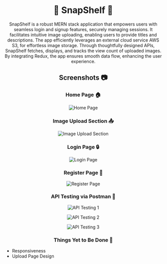 <h1 align="center">📸 SnapShelf 🛒</h1>

<p align="center">SnapShelf is a robust MERN stack application that empowers users with seamless login and signup features, securely managing sessions. It facilitates intuitive image uploading, enabling users to provide titles and descriptions. The app efficiently leverages an external cloud service AWS S3, for effortless image storage. Through thoughtfully designed APIs, SnapShelf fetches, displays, and tracks the view count of uploaded images. By integrating Redux, the app ensures smooth data flow, enhancing the user experience.</p>

<h2 align="center">Screenshots 📷</h2>

<h3 align="center">Home Page 🏠</h3>

<p align="center">
  <img src="https://github.com/Ahad1317/snapshelf/assets/96586030/ea1a33a1-9125-4245-b230-b60bc39ff3a7" alt="Home Page">
</p>

<h3 align="center">Image Upload Section 📤</h3>

<p align="center">
  <img src="https://github.com/Ahad1317/snapshelf/assets/96586030/c0f76104-47ca-4a2b-9bc8-0d1dfd4c1c00" alt="Image Upload Section">
</p>

<h3 align="center">Login Page 🔒</h3>

<p align="center">
  <img src="https://github.com/Ahad1317/snapshelf/assets/96586030/ebbb265d-3c48-4195-82c5-3b52ecc7594b" alt="Login Page">
</p>

<h3 align="center">Register Page 📝</h3>

<p align="center">
  <img src="https://github.com/Ahad1317/snapshelf/assets/96586030/2f80b0d4-6b63-4c2e-a50c-598bda667b9e" alt="Register Page">
</p>

<h3 align="center">API Testing via Postman 🧪</h3>

<p align="center">
  <img src="https://github.com/Ahad1317/snapshelf/assets/96586030/6cb0b2c9-a16e-4057-b6c7-58c7461426c3" alt="API Testing 1">
</p>
<p align="center">
  <img src="https://github.com/Ahad1317/snapshelf/assets/96586030/1c860222-ce7b-428c-bee9-e29ebba14cba" alt="API Testing 2">
</p>
<p align="center">
  <img src="https://github.com/Ahad1317/snapshelf/assets/96586030/368c4b89-1919-4771-80f0-a34c9ed764f0" alt="API Testing 3">
</p>

<h3 align="center">Things Yet to Be Done 🚧</h3>

<p align="center">
  <ul>
    <li>Responsiveness</li>
    <li>Upload Page Design</li>
  </ul>
</p>
